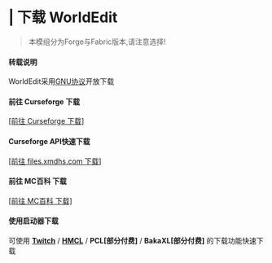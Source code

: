 # | 下载 WorldEdit
> 本模组分为Forge与Fabric版本,请注意选择!
<!-- tabs:start -->
#### **转载说明**
WorldEdit采用[GNU协议](https://www.curseforge.com/project/225608/license)开放下载
#### **前往 Curseforge 下载**
[[前往 Curseforge 下载]](https://www.curseforge.com/minecraft/mc-mods/worldedit/files)
#### **Curseforge API快速下载**
[[前往 files.xmdhs.com 下载]](https://files.xmdhs.com/curseforge/info?id=225608)
#### **前往 MC百科 下载**
[[前往 MC百科 下载]](https://www.mcmod.cn/download/609.html)
#### **使用启动器下载**
可使用 [**Twitch**](https://www.twitch.tv/downloads) / [**HMCL**](https://hmcl.huangyuhui.net/) / **PCL[部分付费]** / **BakaXL[部分付费]** 的下载功能快速下载
<!-- tabs:end -->
